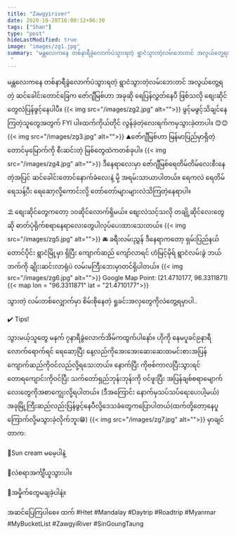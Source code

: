 ```yaml
---
title: "Zawgyiriver"
date: 2020-10-28T16:00:12+06:30
tags: ["Shan"]
type: "post"
hideLastModified: true
image: "images/zg1.jpg" 
summary: "မန္တလေးကနေ တစ်နာရီခွဲလောက်ပဲသွားရတဲ့ ရွာငံသွားတဲ့လမ်းဘေးတင် အလွယ်တွေ့ရတဲ့ ဆင်ခေါင်းတောင်ခြေက ဇော်ဂျီမြစ်ဟာ အခုဆို ရေပြန်လွှတ်နေပီ ဖြစ်သလို စျေးဆိုင်တွေလဲပြန်ဖွင့်နေပါပီ။ 
 "
---
```

မန္တလေးကနေ တစ်နာရီခွဲလောက်ပဲသွားရတဲ့ ရွာငံသွားတဲ့လမ်းဘေးတင် အလွယ်တွေ့ရတဲ့ ဆင်ခေါင်းတောင်ခြေက ဇော်ဂျီမြစ်ဟာ အခုဆို ရေပြန်လွှတ်နေပီ ဖြစ်သလို စျေးဆိုင်တွေလဲပြန်ဖွင့်နေပါပီ။ 
{{< img src="/images/zg2.jpg" alt="">}}
ဖွင့်မဖွင့်သိချင်နေကြတဲ့သူတွေအတွက် FYI ပါ။ထက်ကိုယ်တိုင် လွန်ခဲ့တဲ့လေးရက်ကမှသွားခဲ့တာပါ။ 😊😊
{{< img src="/images/zg3.jpg" alt="">}}
⛰ဇော်ဂျီမြစ်ဟာ မြန်မာပြည်မှာရှိတဲ့တောင်မှမြောက်ကို စီးဆင်းတဲ့ မြစ်တွေထဲကတစ်ခုပါ။
{{< img src="/images/zg4.jpg" alt="">}}
ဒီနေရာလေးမှာ ဇော်ဂျီမြစ်ရေတိမ်တိမ်လေးစီးနေတဲ့အပြင် ဆင်ခေါင်း​တောင်နောက်ခံလေးနဲ့ မို့ အရမ်းသာယာပါတယ်။ ရေကလဲ ရေတိမ်ရေသန့်ပီး ရေဆော့လို့ကောင်းလို့ တော်တော်များများလဲသိကြတဲ့နေရာပါ။

⛱ စျေးဆိုင်တွေကတော့ ၁၀ဆိုင်လောက်ရှိမယ်။ စျေးလဲသင့်သလို တချို့ဆိုင်လေးတွေဆို ဓာတ်ပုံရိုက်စရာနေရာလေးတွေပါလုပ်ပေးထားသေးတယ်။
{{< img src="/images/zg5.jpg" alt="">}}
🚘 ခရီးလမ်းညွှန်
ဒီနေရာကတော့ ရှမ်းပြည်နယ် တောင်ပိုင်း ရွာငံမြို့မှာ ရှိပြီး ကျောက်ဆည် ကျော်လာရင် ဟံမြင့်မိုရ် ရွာငံလမ်းခွဲ ဘယ်ဘက်ကို ချိုးးဆင်းလာရုံပဲ လမ်းမကြီးဘေးမှာတင်ရှိပါတယ်။ 
{{< img src="/images/zg6.jpg" alt="">}}
Google Map Point:
(21.4710177, 96.3311871)
{{< map lon = "96.3311871" lat = "21.4710177">}}

သွားတဲ့ လမ်းတစ်လျှောက်မှာ စိမ်းစိုနေတဲ့ ရှုခင်းအလှတွေကိုလဲတွေ့ရမှာပါ..

✔️ ​Tips! 

သွားမယ့်သူတွေ မနက် ၇နာရီခွဲလောက်အိမ်ကထွက်ပါနော်။ ဟိုကို နေမပူခင်၉နာရီလောက်ရောက်ရင် ရေဆော့ပြီး နေ့လည်ကိုအေးအေးဆေးဆေးထမင်းစားအပြန် ကျောက်ဆည်ကိုဝင်လည်လို့ရသေးတယ်။ နောက်ပြီး ကိုဗစ်ကာလပြီးသွားရင် တောရကျောင်းကိုဝင်ပြီး သက်တော်ရှည်ဘုန်းဘုန်းကို ဝင်ဖူးပြီး အပြန်ချစ်စရာမျောက်လေးတွေကိုအစာကျွေးလို့ရပါတယ်။ (ဒီအကြောင်း နောက်မှသပ်သပ်ရေးပေးပါ့မယ်)
အခု​ မြို့ကြီးဆည်လည်းပြန်ဖွင့်နေပီလို့ဒေသခံတွေကပြောပါတယ်(ထက်တို့တော့နေပူကြောက်လို့မသွားခဲ့လိုက်ဘူး😁)
{{< img src="/images/zg7.jpg" alt="">}}
မှာချင်တာက:

💜Sun cream မမေ့ပါနဲ့

💜လဲစရာအင်္ကျီယူသွားပါ။

💜အမှိုက်တွေမချခဲ့ပါနဲ့။

အဆင်ပြေကြပါစေ။
ထက်
#Htet #Mandalay #Daytrip #Roadtrip #Myanmar #MyBucketList
#ZawgyiRiver
#SinGoungTaung
